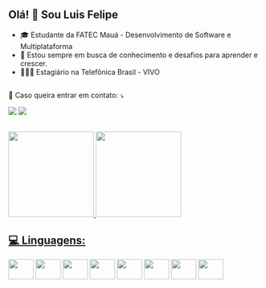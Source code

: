 ## Olá! 👋 Sou Luis Felipe

- 🎓 Estudante da FATEC Mauá - Desenvolvimento de Software e Multiplataforma
- 🌱 Estou sempre em busca de conhecimento e desafios para aprender e crescer.
- 👩🏾‍💻 Estagiário na Telefônica Brasil - VIVO

##

💌 Caso queira entrar em contato: ⤵️

<div> 
  <a href="https://www.linkedin.com/in/luis-laudacio/" target="_blank"><img src="https://img.shields.io/badge/-LinkedIn-%230077B5?style=for-the-badge&logo=linkedin&logoColor=white" target="_blank"></a> 
  <a href = "mailto:luisfelipe123gh@gmail.com"><img src="https://img.shields.io/badge/-Gmail-%23333?style=for-the-badge&logo=gmail&logoColor=white" target="_blank"></a>
</div>

##


<div>
  <a href="https://github.com/luislaudacio">
  <img height="170em" src="https://github-readme-stats.vercel.app/api?username=luislaudacio&show_icons=true&theme=dark"/>
  <img height="170em" src="https://github-readme-stats.vercel.app/api/top-langs/?username=luislaudacio&layout=compact&langs_count=7&theme=dark"/>
</div>

<h2 align="left">
 💻 Linguagens:
</h2>

<div style="display: inline-block">
  <img height="40" width="50" src="https://cdn.jsdelivr.net/gh/devicons/devicon@latest/icons/html5/html5-original-wordmark.svg" />
  <img height="40" width="50" src="https://cdn.jsdelivr.net/gh/devicons/devicon@latest/icons/css3/css3-original-wordmark.svg" />
  <img height="40" width="50" src="https://cdn.jsdelivr.net/gh/devicons/devicon@latest/icons/javascript/javascript-original.svg" />
  <img height="40" width="50" src="https://cdn.jsdelivr.net/gh/devicons/devicon@latest/icons/vuejs/vuejs-original-wordmark.svg" />
  <img height="40" width="50" src="https://cdn.jsdelivr.net/gh/devicons/devicon@latest/icons/java/java-original-wordmark.svg" />
  <img height="40" width="50" src="https://cdn.jsdelivr.net/gh/devicons/devicon@latest/icons/oracle/oracle-original.svg" />
  <img height="40" width="50" src="https://cdn.jsdelivr.net/gh/devicons/devicon@latest/icons/sqldeveloper/sqldeveloper-original.svg" />
  <img height="40" width="50" src="https://cdn.jsdelivr.net/gh/devicons/devicon@latest/icons/react/react-original.svg" />
</div>
